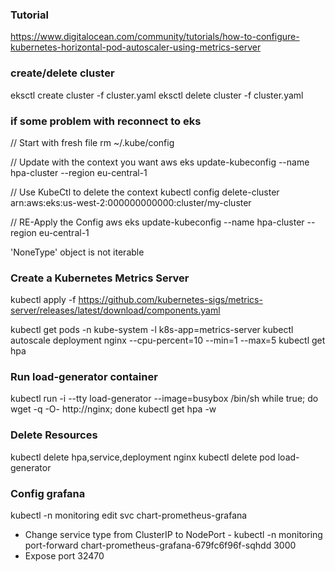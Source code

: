 ### Tutorial 
https://www.digitalocean.com/community/tutorials/how-to-configure-kubernetes-horizontal-pod-autoscaler-using-metrics-server

### create/delete cluster
eksctl create cluster -f cluster.yaml
eksctl delete cluster -f cluster.yaml

### if some problem with reconnect to eks
// Start with fresh file
rm ~/.kube/config

// Update with the context you want
aws eks update-kubeconfig --name hpa-cluster --region eu-central-1

// Use KubeCtl to delete the context
kubectl config delete-cluster arn:aws:eks:us-west-2:000000000000:cluster/my-cluster

// RE-Apply the Config
aws eks update-kubeconfig --name hpa-cluster --region eu-central-1

'NoneType' object is not iterable


### Create a Kubernetes Metrics Server
kubectl apply -f https://github.com/kubernetes-sigs/metrics-server/releases/latest/download/components.yaml

kubectl get pods -n kube-system -l k8s-app=metrics-server
kubectl autoscale deployment nginx --cpu-percent=10 --min=1 --max=5
kubectl get hpa

### Run load-generator container
kubectl run -i --tty load-generator --image=busybox /bin/sh
while true; do wget -q -O- http://nginx; done
kubectl get hpa -w

### Delete Resources
kubectl delete hpa,service,deployment nginx
kubectl delete pod load-generator


### Config grafana
kubectl -n monitoring edit svc chart-prometheus-grafana
- Change service type from ClusterIP to NodePort -
kubectl -n monitoring port-forward chart-prometheus-grafana-679fc6f96f-sqhdd 3000
- Expose port 32470
